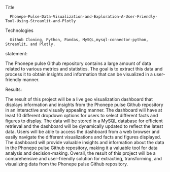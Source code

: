 Title
    
      Phonepe-Pulse-Data-Visualization-and-Exploration-A-User-Friendly-Tool-Using-Streamlit-and-Plotly

Technologies

      Github Cloning, Python, Pandas, MySQL,mysql-connector-python, Streamlit, and Plotly.
     
statement:
      
  The Phonepe pulse Github repository contains a large amount of data related to
various metrics and statistics. The goal is to extract this data and process it to obtain
insights and information that can be visualized in a user-friendly manner.

Results:

  The result of this project will be a live geo visualization dashboard that displays
information and insights from the Phonepe pulse Github repository in an interactive
and visually appealing manner. 
The dashboard will have at least 10 different
dropdown options for users to select different facts and figures to display. The data
will be stored in a MySQL database for efficient retrieval and the dashboard will be
dynamically updated to reflect the latest data.
     Users will be able to access the dashboard from a web browser and easily navigate
the different visualizations and facts and figures displayed. The dashboard will
provide valuable insights and information about the data in the Phonepe pulse
Github repository, making it a valuable tool for data analysis and decision-making.
     Overall, the result of this project will be a comprehensive and user-friendly solution
for extracting, transforming, and visualizing data from the Phonepe pulse Github
repository.
